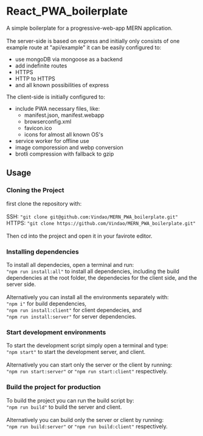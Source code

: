 # React_PWA_boilerplate

A simple boilerplate for a progressive-web-app MERN application. <br/>
<br/>
The server-side is based on express and initially only consists of one example route at "api/example"
it can be easily configured to:<br/>

- use mongoDB via mongoose as a backend
- add indefinite routes
- HTTPS
- HTTP to HTTPS
- and all known possibilities of express

The client-side is initially configured to:<br/>

- include PWA necessary files, like:
  - manifest.json, manifest.webapp
  - browserconfig.xml
  - favicon.ico
  - icons for almost all known OS's
- service worker for offline use
- image comporession and webp conversion
- brotli compression with fallback to gzip

## Usage

<h3> Cloning the Project </h3>
first clone the repository with:<br/>
<br/>
SSH: <code>"git clone git@github.com:Vindao/MERN_PWA_boilerplate.git"</code><br/>
HTTPS: <code>"git clone https://github.com/Vindao/MERN_PWA_boilerplate.git"</code><br/>
<br/>
Then cd into the project and open it in your favirote editor.<br/>
<h3>Installing dependencies</h3>
To install all dependecies, open a terminal and run:<br/>
<code>"npm run install:all"</code> to install all dependencies, including the build dependencies at the root folder, the dependecies for the client side, and the server side.<br/>
<br/>
Alternatively you can install all the environments separately with:<br/>
<code>"npm i"</code> for build dependencies,<br/>
<code>"npm run install:client"</code> for client dependecies, and<br/>
<code>"npm run install:server"</code> for server dependencies.<br/>
<h3>Start development environments</h3>
To start the development script simply open a terminal and type:<br/>
<code>"npm start"</code> to start the development server, and client.<br/>
<br/>
Alternatively you can start only the server or the client by running:<br/>
<code>"npm run start:server"</code> or <code>"npm run start:client"</code> respectively.<br/>
<h3>Build the project for production</h3>
To build the project you can run the build script by:<br/>
<code>"npm run build"</code> to build the server and client.<br/>
<br/>
Alternatively you can build only the server or client by running:<br/>
<code>"npm run build:server"</code> or <code>"npm run build:client"</code> respectively.
